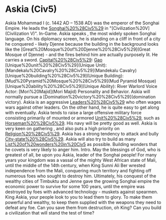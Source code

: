 # Askia (Civ5)

Askia Mohammad I (c. 1442 AD – 1538 AD) was the emperor of the Songhai Empire. He leads the [Songhai%20%28Civ5%29](Songhai) in "[Civilization%20V](Civilization V)".
In-Game.
Askia speaks , the most widely spoken Songhai language. On his diplomacy screen, he is standing on a cliff in front of a city he conquered - likely Djenne because the building in the background looks like the [Great%20Mosque%20of%20Djenne%20%28Civ5%29](Great Mosque of Djenne) - and the fires behind him are actually purposely lit. He carries a sword.
[Capital%20%28Civ5%29](Capital): [Gao](Gao)
[Unique%20unit%20%28Civ5%29](Unique Unit): [Mandekalu%20Cavalry%20%28Civ5%29](Mandekalu Cavalry)
[Unique%20building%20%28Civ5%29](Unique Building): [Mud%20Pyramid%20Mosque%20%28Civ5%29](Mud Pyramid Mosque)
[Unique%20ability%20%28Civ5%29](Unique Ability): River Warlord
Voice Actor: [Mori%20Majid](Mori Majid)
Personality and Behavior.
Askia will normally pursue a [Domination%20victory%20%28Civ5%29](domination victory).
Askia is an aggressive [Leaders%20%28Civ5%29](leader) who often wages wars against other leaders. On the other hand, he is quite easy to get along with eventually.
Askia tends to raise a large offensive military force consisting primarily of mounted or armored [Unit%20%28Civ5%29](units), such as [Horseman%20%28Civ5%29](Horsemen). His navy will be pretty good as well.
Askia is very keen on gathering , and also puts a high priority on [Religion%20%28Civ5%29](religion).
Askia has a strong tendency to attack and bully [City-state%20%28Civ5%29](city-states).
Askia will also try to build as many [List%20of%20wonders%20in%20Civ5](wonders) as possible. Building wonders that he covets is very likely to anger him.
Intro.
May the blessings of God, who is greatest of all, be upon you Askia, leader of the Songhai people! For many years your kingdom was a vassal of the mighty West African state of Mali, until the middle of the 14th century, when King Sunni Ali Ber wrested independence from the Mali, conquering much territory and fighting off numerous foes who sought to destroy him. Ultimately, his conquest of the wealthy cities of Timbuktu and Jenne gave the growing Songhai empire the economic power to survive for some 100 years, until the empire was destroyed by foes with advanced technology - muskets against spearmen.
King Askia, your people look to you to lead them to glory. To make them powerful and wealthy, to keep them supplied with the weapons they need to defeat any foe. Can you save them from destruction, oh King? Can you build a civilization that will stand the test of time?